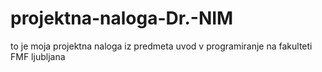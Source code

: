 # projektna-naloga-Dr.-NIM
to je moja projektna naloga iz predmeta uvod v programiranje na fakulteti FMF ljubljana

